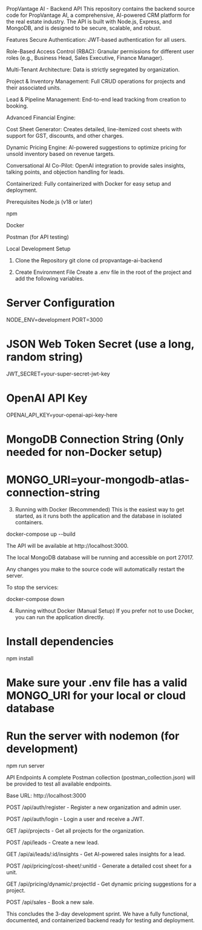 PropVantage AI - Backend API
This repository contains the backend source code for PropVantage AI, a comprehensive, AI-powered CRM platform for the real estate industry. The API is built with Node.js, Express, and MongoDB, and is designed to be secure, scalable, and robust.

Features
Secure Authentication: JWT-based authentication for all users.

Role-Based Access Control (RBAC): Granular permissions for different user roles (e.g., Business Head, Sales Executive, Finance Manager).

Multi-Tenant Architecture: Data is strictly segregated by organization.

Project & Inventory Management: Full CRUD operations for projects and their associated units.

Lead & Pipeline Management: End-to-end lead tracking from creation to booking.

Advanced Financial Engine:

Cost Sheet Generator: Creates detailed, line-itemized cost sheets with support for GST, discounts, and other charges.

Dynamic Pricing Engine: AI-powered suggestions to optimize pricing for unsold inventory based on revenue targets.

Conversational AI Co-Pilot: OpenAI integration to provide sales insights, talking points, and objection handling for leads.

Containerized: Fully containerized with Docker for easy setup and deployment.

Prerequisites
Node.js (v18 or later)

npm

Docker

Postman (for API testing)

Local Development Setup
1. Clone the Repository
git clone <your-repo-url>
cd propvantage-ai-backend

2. Create Environment File
Create a .env file in the root of the project and add the following variables.

# Server Configuration
NODE_ENV=development
PORT=3000

# JSON Web Token Secret (use a long, random string)
JWT_SECRET=your-super-secret-jwt-key

# OpenAI API Key
OPENAI_API_KEY=your-openai-api-key-here

# MongoDB Connection String (Only needed for non-Docker setup)
# MONGO_URI=your-mongodb-atlas-connection-string

3. Running with Docker (Recommended)
This is the easiest way to get started, as it runs both the application and the database in isolated containers.

docker-compose up --build

The API will be available at http://localhost:3000.

The local MongoDB database will be running and accessible on port 27017.

Any changes you make to the source code will automatically restart the server.

To stop the services:

docker-compose down

4. Running without Docker (Manual Setup)
If you prefer not to use Docker, you can run the application directly.

# Install dependencies
npm install

# Make sure your .env file has a valid MONGO_URI for your local or cloud database

# Run the server with nodemon (for development)
npm run server

API Endpoints
A complete Postman collection (postman_collection.json) will be provided to test all available endpoints.

Base URL: http://localhost:3000

POST /api/auth/register - Register a new organization and admin user.

POST /api/auth/login - Login a user and receive a JWT.

GET /api/projects - Get all projects for the organization.

POST /api/leads - Create a new lead.

GET /api/ai/leads/:id/insights - Get AI-powered sales insights for a lead.

POST /api/pricing/cost-sheet/:unitId - Generate a detailed cost sheet for a unit.

GET /api/pricing/dynamic/:projectId - Get dynamic pricing suggestions for a project.

POST /api/sales - Book a new sale.

This concludes the 3-day development sprint. We have a fully functional, documented, and containerized backend ready for testing and deployment.